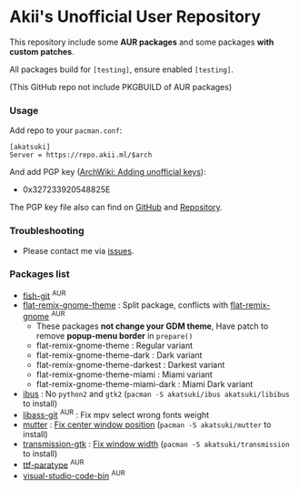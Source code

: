 # Akii's Unofficial User Repository

This repository include some **AUR packages** and some packages **with custom patches**.

All packages build for `[testing]`, ensure enabled `[testing]`.

(This GitHub repo not include PKGBUILD of AUR packages)

### Usage

Add repo to your `pacman.conf`:

```
[akatsuki]
Server = https://repo.akii.ml/$arch
```

And add PGP key ([ArchWiki: Adding unofficial keys](https://wiki.archlinux.org/index.php/Pacman/Package_signing#Adding_unofficial_keys)):

* 0x327233920548825E

The PGP key file also can find on [GitHub](https://github.com/akiirui/repo/blob/master/akatsuki.pub) and [Repository](https://repo.akii.ml/akatsuki.pub).

### Troubleshooting

* Please contact me via [issues](https://github.com/akiirui/repo/issues/new).

### Packages list

- [fish-git](https://aur.archlinux.org/packages/fish-git/) <sup>AUR</sup>
- [flat-remix-gnome-theme](https://github.com/akiirui/repo/tree/master/flat-remix-gnome-theme) : Split package, conflicts with [flat-remix-gnome](https://aur.archlinux.org/packages/flat-remix-gnome/) <sup>AUR</sup>
    - These packages **not change your GDM theme**, Have patch to remove **popup-menu border** in `prepare()`
    - flat-remix-gnome-theme : Regular variant
    - flat-remix-gnome-theme-dark : Dark variant
    - flat-remix-gnome-theme-darkest : Darkest variant
    - flat-remix-gnome-theme-miami : Miami variant
    - flat-remix-gnome-theme-miami-dark : Miami Dark variant
- [ibus](https://github.com/akiirui/repo/tree/master/ibus) : No `python2` and `gtk2` (`pacman -S akatsuki/ibus akatsuki/libibus` to install)
- [libass-git](https://aur.archlinux.org/packages/libass-git/) <sup>AUR</sup> : Fix mpv select wrong fonts weight
- [mutter](https://github.com/akiirui/repo/tree/master/mutter) : [Fix center window position](http://gitlab.gnome.org/GNOME/mutter/merge_requests/962) (`pacman -S akatsuki/mutter` to install)
- [transmission-gtk](https://github.com/akiirui/repo/tree/master/transmission-gtk) : [Fix window width](https://github.com/transmission/transmission/pull/1069) (`pacman -S akatsuki/transmission` to install)
- [ttf-paratype](https://aur.archlinux.org/packages/ttf-paratype/) <sup>AUR</sup>
- [visual-studio-code-bin](https://aur.archlinux.org/packages/visual-studio-code-bin/) <sup>AUR</sup>
